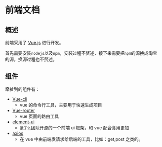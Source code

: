 # 前端文档

## 概述

前端采用了 [Vue.js](https://cn.vuejs.org/index.html) 进行开发。

首先需要安装`nodejs`以及`npm`，安装过程不赘述，接下来需要把`npm`的源换成淘宝的源，换源过程也不赘述。

## 组件

牵扯到的组件有：

- [Vue-cli](https://cli.vuejs.org/zh/)
  - vue 的命令行工具，主要用于快速生成项目
- [Vue-router](https://router.vuejs.org/zh/)
  - vue 页面的路由工具
- [element-ui](https://element.eleme.cn/#/)
  - `饿了么`团队开源的一个前端 ui 框架，和 vue 配合食用更加
- [axios](https://github.com/axios/axios)
  - 在 vue 中由前端发请求给后端的工具，比如：get,post 之类的。